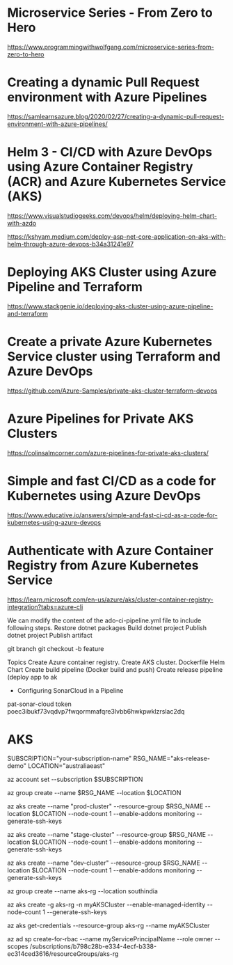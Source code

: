 # Microservice Series - From Zero to Hero
https://www.programmingwithwolfgang.com/microservice-series-from-zero-to-hero

# Creating a dynamic Pull Request environment with Azure Pipelines
https://samlearnsazure.blog/2020/02/27/creating-a-dynamic-pull-request-environment-with-azure-pipelines/

# Helm 3 - CI/CD with Azure DevOps using Azure Container Registry (ACR) and Azure Kubernetes Service (AKS)
https://www.visualstudiogeeks.com/devops/helm/deploying-helm-chart-with-azdo

https://kshyam.medium.com/deploy-asp-net-core-application-on-aks-with-helm-through-azure-devops-b34a31241e97

# Deploying AKS Cluster using Azure Pipeline and Terraform
https://www.stackgenie.io/deploying-aks-cluster-using-azure-pipeline-and-terraform

# Create a private Azure Kubernetes Service cluster using Terraform and Azure DevOps
https://github.com/Azure-Samples/private-aks-cluster-terraform-devops

# Azure Pipelines for Private AKS Clusters
https://colinsalmcorner.com/azure-pipelines-for-private-aks-clusters/

# Simple and fast CI/CD as a code for Kubernetes using Azure DevOps
https://www.educative.io/answers/simple-and-fast-ci-cd-as-a-code-for-kubernetes-using-azure-devops

# Authenticate with Azure Container Registry from Azure Kubernetes Service
https://learn.microsoft.com/en-us/azure/aks/cluster-container-registry-integration?tabs=azure-cli

We can modify the content of the ado-ci-pipeline.yml file to include following steps.
Restore dotnet packages
Build dotnet project
Publish dotnet project
Publish artifact



git branch
git checkout -b feature


Topics
Create Azure container registry.
Create AKS cluster.
Dockerfile
Helm Chart
Create build pipeline (Docker build and push)
Create release pipeline (deploy app to ak
- Configuring SonarCloud in a Pipeline

pat-sonar-cloud token
poec3ibukf73vqdvp7fwqormmafqre3lvbb6hwkpwklzrslac2dq


# AKS

SUBSCRIPTION="your-subscription-name"
RSG_NAME="aks-release-demo"
LOCATION="australiaeast"

az account set --subscription $SUBSCRIPTION

az group create --name $RSG_NAME --location $LOCATION

az aks create --name "prod-cluster" --resource-group $RSG_NAME --location $LOCATION --node-count 1 --enable-addons monitoring --generate-ssh-keys

az aks create --name "stage-cluster" --resource-group $RSG_NAME --location $LOCATION --node-count 1 --enable-addons monitoring --generate-ssh-keys

az aks create --name "dev-cluster" --resource-group $RSG_NAME --location $LOCATION --node-count 1 --enable-addons monitoring --generate-ssh-keys


az group create --name aks-rg --location southindia

az aks create -g aks-rg -n myAKSCluster --enable-managed-identity --node-count 1 --generate-ssh-keys

az aks get-credentials --resource-group aks-rg --name myAKSCluster

az ad sp create-for-rbac --name myServicePrincipalName --role owner --scopes /subscriptions/b798c28b-e334-4ecf-b338-ec314ced3616/resourceGroups/aks-rg